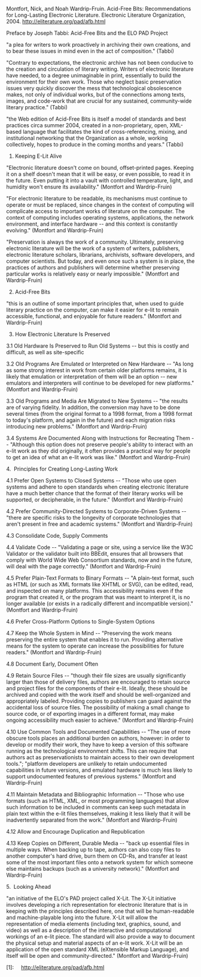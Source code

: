 Montfort, Nick, and Noah Wardrip-Fruin. Acid-Free Bits: Recommendations for Long-Lasting Electronic Literature. Electronic Literature Organization, 2004. <http://eliterature.org/pad/afb.html>


Preface by Joseph Tabbi: Acid-Free Bits and the ELO PAD Project

"a plea for writers to work proactively in archiving their own creations, and to bear these issues in mind even in the act of composition." (Tabbi)

"Contrary to expectations, the electronic archive has not been conducive to the creation and circulation of literary writing. Writers of electronic literature have needed, to a degree unimaginable in print, essentially to build the environment for their own work. Those who neglect basic preservation issues very quickly discover the mess that technological obsolescence makes, not only of individual works, but of the connections among texts, images, and code-work that are crucial for any sustained, community-wide literary practice." (Tabbi)

"the Web edition of Acid-Free Bits is itself a model of standards and best practices circa summer 2004, created in a non-proprietary, open, XML-based language that facilitates the kind of cross-referencing, mixing, and institutional networking that the Organization as a whole, working collectively, hopes to produce in the coming months and years." (Tabbi)


1. Keeping E-Lit Alive

"Electronic literature doesn't come on bound, offset-printed pages. Keeping it on a shelf doesn't mean that it will be easy, or even possible, to read it in the future. Even putting it into a vault with controlled temperature, light, and humidity won't ensure its availability." (Montfort and Wardrip-Fruin)

"For electronic literature to be readable, its mechanisms must continue to operate or must be replaced, since changes in the context of computing will complicate access to important works of literature on the computer. The context of computing includes operating systems, applications, the network environment, and interface hardware -- and this context is constantly evolving." (Montfort and Wardrip-Fruin)

"Preservation is always the work of a community. Ultimately, preserving electronic literature will be the work of a system of writers, publishers, electronic literature scholars, librarians, archivists, software developers, and computer scientists. But today, and even once such a system is in place, the practices of authors and publishers will determine whether preserving particular works is relatively easy or nearly impossible." (Montfort and Wardrip-Fruin)


2. Acid-Free Bits

"this is an outline of some important principles that, when used to guide literary practice on the computer, can make it easier for e-lit to remain accessible, functional, and enjoyable for future readers." (Montfort and Wardrip-Fruin)


3. How Electronic Literature Is Preserved

3.1 Old Hardware Is Preserved to Run Old Systems -- but this is costly and difficult, as well as site-specific

3.2 Old Programs Are Emulated or Interpreted on New Hardware -- "As long as some strong interest in work from certain older platforms remains, it is likely that emulation or interpretation of them will be an option -- new emulators and interpreters will continue to be developed for new platforms." (Montfort and Wardrip-Fruin)

3.3 Old Programs and Media Are Migrated to New Systems -- "the results are of varying fidelity. In addition, the conversion may have to be done several times (from the original format to a 1998 format, from a 1998 format to today's platform, and again in the future) and each migration risks introducing new problems." (Montfort and Wardrip-Fruin)

3.4 Systems Are Documented Along with Instructions for Recreating Them -- "Although this option does not preserve people's ability to interact with an e-lit work as they did originally, it often provides a practical way for people to get an idea of what an e-lit work was like." (Montfort and Wardrip-Fruin)


4.  Principles for Creating Long-Lasting Work

4.1 Prefer Open Systems to Closed Systems -- "Those who use open systems and adhere to open standards when creating electronic literature have a much better chance that the format of their literary works will be supported, or decipherable, in the future." (Montfort and Wardrip-Fruin)

4.2 Prefer Community-Directed Systems to Corporate-Driven Systems -- "there are specific risks to the longevity of corporate technologies that aren't present in free and academic systems." (Montfort and Wardrip-Fruin)

4.3 Consolidate Code, Supply Comments

4.4 Validate Code -- "Validating a page or site, using a service like the W3C Validator or the validator built into BBEdit, ensures that all browsers that comply with World Wide Web Consortium standards, now and in the future, will deal with the page correctly." (Montfort and Wardrip-Fruin)

4.5 Prefer Plain-Text Formats to Binary Formats -- "A plain-text format, such as HTML (or such as XML formats like XHTML or SVG), can be edited, read, and inspected on many platforms. This accessibility remains even if the program that created it, or the program that was meant to interpret it, is no longer available (or exists in a radically different and incompatible version)." (Montfort and Wardrip-Fruin)

4.6 Prefer Cross-Platform Options to Single-System Options

4.7 Keep the Whole System in Mind -- "Preserving the work means preserving the entire system that enables it to run. Providing alternative means for the system to operate can increase the possibilities for future readers." (Montfort and Wardrip-Fruin)

4.8 Document Early, Document Often

4.9 Retain Source Files -- "though their file sizes are usually significantly larger than those of delivery files, authors are encouraged to retain source and project files for the components of their e-lit. Ideally, these should be archived and copied with the work itself and should be well-organized and appropriately labeled. Providing copies to publishers can guard against the accidental loss of source files. The possibility of making a small change to source code, or of exporting images in a different format, may make ongoing accessibility much easier to achieve." (Montfort and Wardrip-Fruin)

4.10 Use Common Tools and Documented Capabilities -- "The use of more obscure tools places an additional burden on authors, however: in order to develop or modify their work, they have to keep a version of this software running as the technological environment shifts. This can require that authors act as preservationists to maintain access to their own development tools."; "platform developers are unlikely to retain undocumented capabilities in future versions, and emulated hardware is much less likely to support undocumented features of previous systems." (Montfort and Wardrip-Fruin)

4.11 Maintain Metadata and Bibliographic Information -- "Those who use formats (such as HTML, XML, or most programming languages) that allow such information to be included in comments can keep such metadata in plain text within the e-lit files themselves, making it less likely that it will be inadvertently separated from the work." (Montfort and Wardrip-Fruin)

4.12 Allow and Encourage Duplication and Republication

4.13 Keep Copies on Different, Durable Media -- "back up essential files in multiple ways. When backing up to tape, authors can also copy files to another computer's hard drive, burn them on CD-Rs, and transfer at least some of the most important files onto a network system for which someone else maintains backups (such as a university network)." (Montfort and Wardrip-Fruin)


5.  Looking Ahead

"an initiative of the ELO's PAD project called X-Lit. The X-Lit initiative involves developing a rich representation for electronic literature that is in keeping with the principles described here, one that will be human-readable and machine-playable long into the future. X-Lit will allow the representation of media elements (including text, graphics, sound, and video) as well as a description of the interactive and computational workings of an e-lit piece. The standard will also provide a way to document the physical setup and material aspects of an e-lit work. X-Lit will be an application of the open standard XML (eXtensible Markup Language), and itself will be open and community-directed." (Montfort and Wardrip-Fruin)


[1]:     http://eliterature.org/pad/afb.html 
